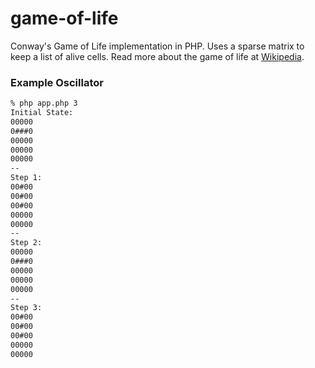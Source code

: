 # game-of-life
Conway's Game of Life implementation in PHP. Uses a sparse matrix to keep a list of alive cells. Read more about the game of life at [Wikipedia](https://en.wikipedia.org/wiki/Conway%27s_Game_of_Life).

### Example Oscillator
```bash
% php app.php 3
Initial State:
00000
0###0
00000
00000
00000
--
Step 1:
00#00
00#00
00#00
00000
00000
--
Step 2:
00000
0###0
00000
00000
00000
--
Step 3:
00#00
00#00
00#00
00000
00000
```